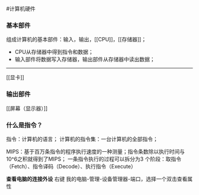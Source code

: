 #计算机硬件
### 基本部件
组成计算机的基本部件：输入，输出，[[CPU]]，[[存储器]]；
- CPU从存储器中得到指令和数据；
- 输入部件将数据写入存储器，输出部件从存储器中读出数据；
***
[[显卡]]
### 输出部件
[[屏幕（显示器）]]
### 什么是**指令？**
指令：计算机的语言；
计算机的指令集：一台计算机的全部指令；

MIPS：基于百万条指令的程序执行速度的一种测量；指令条数除以执行时间与10^6之积就得到了MIPS；
一条指令执行的过程可以拆分为3 个阶段：取指令（Fetch）、指令译码（Decode）、执行指令（Execute）

**查看电脑的连接外设**
右键 我的电脑-管理-设备管理器-端口，选择一个双击查看属性



